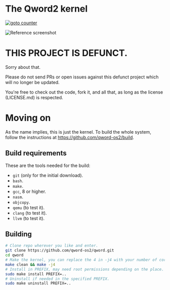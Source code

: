 # The Qword2 kernel

[![goto counter](https://img.shields.io/github/search/qword-os2/qword/goto.svg)](https://github.com/qword-os2/qword/search?q=goto)

![Reference screenshot](/screenshot.png?raw=true "Reference screenshot")

# THIS PROJECT IS DEFUNCT.
Sorry about that.

Please do not send PRs or open issues against this defunct project which will
no longer be updated.

You're free to check out the code, fork it, and all that, as long as the license
(LICENSE.md) is respected.

# Moving on
As the name implies, this is just the kernel. To build the whole system, follow the
instructions at <https://github.com/qword-os2/build>.

## Build requirements

These are the tools needed for the build:
- `git` (only for the initial download).
- `bash`.
- `make`.
- `gcc`, 8 or higher.
- `nasm`.
- `objcopy`.
- `qemu` (to test it).
- `clang` (to test it).
- `llvm` (to test it).

## Building

```bash
# Clone repo wherever you like and enter.
git clone https://github.com/qword-os2/qword.git
cd qword
# Make the kernel, you can replace the 4 in -j4 with your number of cores + 1.
make clean && make -j4
# Install in PREFIX, may need root permissions depending on the place.
sudo make install PREFIX=..
# Uninstall if needed in the specified PREFIX.
sudo make uninstall PREFIX=..
```

